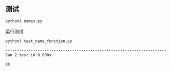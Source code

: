 ## 测试

```bash
python3 names.py
```

运行测试

```bash
python3 test_name_function.py
.
----------------------------------------------------------------------
Ran 2 test in 0.000s

OK
```